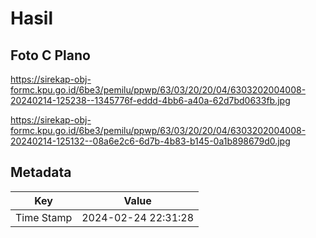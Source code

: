 # Hasil

## Foto C Plano

https://sirekap-obj-formc.kpu.go.id/6be3/pemilu/ppwp/63/03/20/20/04/6303202004008-20240214-125238--1345776f-eddd-4bb6-a40a-62d7bd0633fb.jpg

https://sirekap-obj-formc.kpu.go.id/6be3/pemilu/ppwp/63/03/20/20/04/6303202004008-20240214-125132--08a6e2c6-6d7b-4b83-b145-0a1b898679d0.jpg


## Metadata

| Key        | Value               |
| ---------- | ------------------- |
| Time Stamp | 2024-02-24 22:31:28 |



